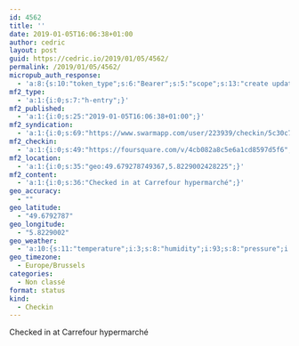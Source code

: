 ```yaml
---
id: 4562
title: ''
date: 2019-01-05T16:06:38+01:00
author: cedric
layout: post
guid: https://cedric.io/2019/01/05/4562/
permalink: /2019/01/05/4562/
micropub_auth_response:
  - 'a:8:{s:10:"token_type";s:6:"Bearer";s:5:"scope";s:13:"create update";s:2:"me";s:18:"https://cedric.io/";s:9:"issued_by";s:45:"https://cedric.io/wp-json/indieauth/1.0/token";s:9:"client_id";s:27:"https://ownyourswarm.p3k.io";s:9:"issued_at";i:1542614471;s:4:"user";i:1;s:13:"last_accessed";i:1546723936;}'
mf2_type:
  - 'a:1:{i:0;s:7:"h-entry";}'
mf2_published:
  - 'a:1:{i:0;s:25:"2019-01-05T16:06:38+01:00";}'
mf2_syndication:
  - 'a:1:{i:0;s:69:"https://www.swarmapp.com/user/223939/checkin/5c30c7fe18d43b002df26abd";}'
mf2_checkin:
  - 'a:1:{i:0;s:49:"https://foursquare.com/v/4cb082a8c5e6a1cd8597d5f6";}'
mf2_location:
  - 'a:1:{i:0;s:35:"geo:49.679278749367,5.8229002428225";}'
mf2_content:
  - 'a:1:{i:0;s:36:"Checked in at Carrefour hypermarché";}'
geo_accuracy:
  - ""
geo_latitude:
  - "49.6792787"
geo_longitude:
  - "5.8229002"
geo_weather:
  - 'a:10:{s:11:"temperature";i:3;s:8:"humidity";i:93;s:8:"pressure";i:1031;s:10:"cloudiness";i:40;s:4:"wind";a:2:{s:5:"speed";d:5.1;s:6:"degree";i:290;}s:7:"summary";s:16:"scattered clouds";s:4:"icon";s:15:"wi-cloudy-gusts";s:10:"visibility";i:10000;s:7:"sunrise";s:25:"2019-01-05T08:33:01+01:00";s:6:"sunset";s:25:"2019-01-05T16:50:56+01:00";}'
geo_timezone:
  - Europe/Brussels
categories:
  - Non classé
format: status
kind:
  - Checkin
---
```

Checked in at Carrefour hypermarché